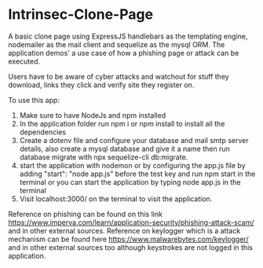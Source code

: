# Intrinsec-Clone-Page
A basic clone page using ExpressJS handlebars as the templating engine, nodemailer as the mail client and sequelize as the mysql ORM.
The application demos' a use case of how a phishing page or attack can be executed.

Users have to be aware of cyber attacks and watchout for stuff they download, links they click and verify site they register on.


To use this app:
1. Make sure to have NodeJs and npm installed
2. In the application folder run npm i or npm install to install all the dependencies
3. Create a dotenv file and configure your database and mail smtp server details, also create a mysql database and give it a name then run database migrate with npx sequelize-cli db:migrate.
4. start the application with nodemon or by configuring the app.js file by adding "start": "node app.js" before the test key and run npm start in the terminal or you can start the application by typing node app.js in the terminal
5. Visit localhost:3000/ on the terminal to visit the application.


Reference on phishing can be found on this link https://www.imperva.com/learn/application-security/phishing-attack-scam/ and in other external sources.
Reference on keylogger which is a attack mechanism can be found here https://www.malwarebytes.com/keylogger/ and in other external sources too although keystrokes are not logged in this application.
